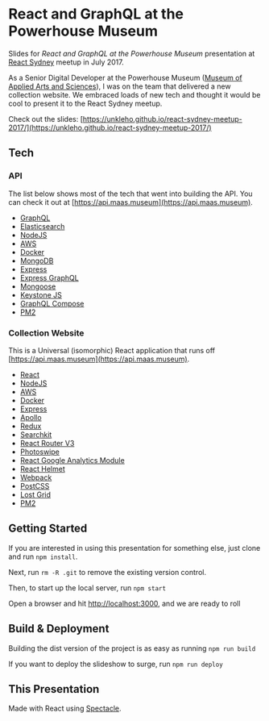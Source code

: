 # React and GraphQL at the Powerhouse Museum

Slides for *React and GraphQL at the Powerhouse Museum* presentation at [React Sydney](https://www.meetup.com/React-Sydney/) meetup in July 2017.

As a Senior Digital Developer at the Powerhouse Museum ([Museum of Applied Arts and Sciences](https://maas.museum)), I was on the team that delivered a new collection website. We embraced loads of new tech and thought it would be cool to present it to the React Sydney meetup.

Check out the slides: [https://unkleho.github.io/react-sydney-meetup-2017/](https://unkleho.github.io/react-sydney-meetup-2017/)

## Tech
### API
The list below shows most of the tech that went into building the API. You can check it out at [https://api.maas.museum](https://api.maas.museum).

* [GraphQL](http://graphql.org)
* [Elasticsearch](https://www.elastic.co/products/elasticsearch)
* [NodeJS](https://nodejs.org/en/)
* [AWS](https://aws.amazon.com)
* [Docker](https://www.docker.com/)
* [MongoDB](https://www.mongodb.com/)
* [Express](https://expressjs.com/)
* [Express GraphQL](https://github.com/graphql/express-graphql)
* [Mongoose](http://mongoosejs.com/)
* [Keystone JS](http://keystonejs.com/)
* [GraphQL Compose](https://github.com/nodkz/graphql-compose)
* [PM2](https://github.com/Unitech/pm2)

### Collection Website
This is a Universal (isomorphic) React application that runs off [https://api.maas.museum](https://api.maas.museum).

* [React](https://facebook.github.io/react/)
* [NodeJS](https://nodejs.org/en/)
* [AWS](https://aws.amazon.com)
* [Docker](https://www.docker.com/)
* [Express](https://expressjs.com/)
* [Apollo](http://dev.apollodata.com/react/)
* [Redux](http://redux.js.org/)
* [Searchkit](http://www.searchkit.co/)
* [React Router V3](https://github.com/ReactTraining/react-router/tree/v3)
* [Photoswipe](https://github.com/minhtranite/react-photoswipe)
* [React Google Analytics Module](https://github.com/react-ga/react-ga)
* [React Helmet](https://github.com/nfl/react-helmet)
* [Webpack](https://webpack.js.org/)
* [PostCSS](https://github.com/postcss/postcss)
* [Lost Grid](https://github.com/peterramsing/lost)
* [PM2](https://github.com/Unitech/pm2)

## Getting Started

If you are interested in using this presentation for something else, just clone and run `npm install`.

Next, run `rm -R .git` to remove the existing version control.

Then, to start up the local server, run `npm start`

Open a browser and hit [http://localhost:3000](http://localhost:3000), and we are ready to roll

## Build & Deployment

Building the dist version of the project is as easy as running `npm run build`

If you want to deploy the slideshow to surge, run `npm run deploy`

## This Presentation

Made with React using [Spectacle](https://github.com/FormidableLabs/spectacle).
